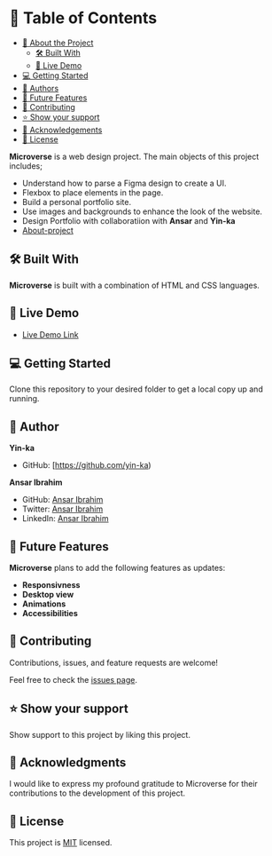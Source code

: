 # 📗 Table of Contents

- [📖 About the Project](#about-project)
  - [🛠 Built With](#built-with)
  - [🚀 Live Demo](#live-demo)
- [💻 Getting Started](#getting-started)
- [👥 Authors](#authors)
- [🔭 Future Features](#future-features)
- [🤝 Contributing](#contributing)
- [⭐️ Show your support](#support)
- [🙏 Acknowledgements](#acknowledgements)
- [📝 License](#license)


**Microverse** is a web design project. The main objects of this project includes;
- Understand how to parse a Figma design to create a UI.
- Flexbox to place elements in the page.
- Build a personal portfolio site.
- Use images and backgrounds to enhance the look of the website.
- Design Portfolio with collaboratiion with **Ansar** and **Yin-ka**
- [About-project](https://www.loom.com/share/500ca0a3bd674509883a2ba520bc34f5)

## 🛠 Built With 
**Microverse** is built with a combination of HTML and CSS languages.

## 🚀 Live Demo 

- [Live Demo Link](https://yin-ka.github.io/Portfolio/)


## 💻 Getting Started 

Clone this repository to your desired folder to get a local copy up and running.


## 👤 **Author**

**Yin-ka**
- GitHub: [https://github.com/yin-ka)

 **Ansar Ibrahim**

- GitHub: [Ansar Ibrahim](https://github.com/AnsarIbrahim)
- Twitter: [Ansar Ibrahim](https://twitter.com/ansaradheeb)
- LinkedIn: [Ansar Ibrahim](https://linkedin.com/in/ansar-ibrahim-61447424a/)


## 🔭 Future Features

**Microverse** plans to add the following features as updates:
-  **Responsivness**
-  **Desktop view**
-  **Animations**
-  **Accessibilities**


## 🤝 Contributing 

Contributions, issues, and feature requests are welcome!

Feel free to check the [issues page](../../issues/).

## ⭐️ Show your support 

Show support  to this project by liking this project.


## 🙏 Acknowledgments 

I would like to express my profound gratitude to Microverse for their contributions to the development of this project.


## 📝 License 
This project is [MIT](./LICENSE) licensed.
